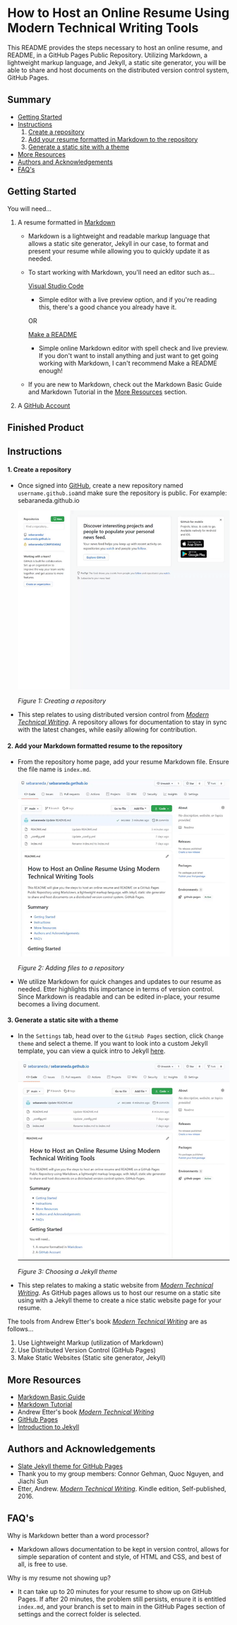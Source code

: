 # How to Host an Online Resume Using Modern Technical Writing Tools

This README provides the steps necessary to host an online resume, and README, in a GitHub Pages Public Repository. Utilizing Markdown, a lightweight markup language, and Jekyll, a static site generator, you will be able to share and host documents on the distributed version control system, GitHub Pages.

## Summary

  - [Getting Started](#getting-started)
  - [Instructions](#instructions)
      1. [Create a repository](#create-a-repository)
      2. [Add your resume formatted in Markdown to the repository](#add-your-resume-formatted-in-markdown-to-the-repository)
      3. [Generate a static site with a theme](#generate-a-static-site-with-a-theme)
  - [More Resources](#more-resources)
  - [Authors and Acknowledgements](#authors-and-acknowledgements)
  - [FAQ's](#FAQ's)

## Getting Started
You will need... 
1. A resume formatted in [Markdown](https://www.markdownguide.org/basic-syntax)
    - Markdown is a lightweight and readable markup language that allows a static site generator, Jekyll in our case, to format and present your resume while allowing you to quickly update it as needed. 
    - To start working with Markdown, you'll need an editor such as...
  
      [Visual Studio Code](https://code.visualstudio.com/) 
      
        - Simple editor with a live preview option, and if you're reading this, there's a good chance you already have it.
      
      OR
     
      [Make a README](https://www.makeareadme.com/)
      
        - Simple online Markdown editor with spell check and live preview. If you don't want to install anything and just want to get going working with Markdown, I can't recommend Make a README enough!
        
    - If you are new to Markdown, check out the Markdown Basic Guide and Markdown Tutorial in the [More Resources](#more-resources) section.
      
2. A [GitHub Account](https://github.com/join)

## Finished Product

## Instructions

#### 1. Create a repository
 - Once signed into [GitHub](https://github.com/), create a new repository named `username.github.io`and make sure the repository is public.
    For example: sebaraneda.github.io
 
   ![Creating a repository](https://github.com/sebaraneda/sebaraneda.gethub.io/blob/main/Step%201.gif)
    
   _Figure 1: Creating a repository_
  
- This step relates to using distributed version control from _[Modern Technical Writing][1]_. A repository allows for documentation to stay in sync with the latest changes, while easily allowing for contribution.

#### 2. Add your Markdown formatted resume to the repository
 - From the repository home page, add your resume Markdown file. Ensure the file name is `index.md`.
 
   ![Adding files to a repository](https://github.com/sebaraneda/sebaraneda.gethub.io/blob/main/Step%202.gif)
   
   _Figure 2: Adding files to a repository_
   
 - We utilize Markdown for quick changes and updates to our resume as needed. Etter highlights this importance in terms of version control. Since Markdown is readable and can be edited in-place, your resume becomes a living document.
   
#### 3. Generate a static site with a theme
- In the `Settings` tab, head over to the `GitHub Pages` section, click `Change theme` and select a theme. If you want to look into a custom Jekyll template, you can view a quick intro to Jekyll [here](https://www.mikedane.com/static-site-generators/jekyll/).

  ![Choosing a Jekyll theme](https://github.com/sebaraneda/sebaraneda.gethub.io/blob/main/Step%203.gif)
  
  _Figure 3: Choosing a Jekyll theme_
  
- This step relates to making a static website from _[Modern Technical Writing][1]_. As GitHub pages allows us to host our resume on a static site using with a Jekyll theme to create a nice static website page for your resume.

The tools from Andrew Etter's book _[Modern Technical Writing][1]_ are as follows...

 1. Use Lightweight Markup (utilization of Markdown)
 2. Use Distributed Version Control (GitHub Pages)
 3. Make Static Websites (Static site generator, Jekyll)

[1]: <https://www.amazon.ca/Modern-Technical-Writing-Introduction-Documentation-ebook/dp/B01A2QL9SS> "Etter, Andrew. Modern Technical Writing. Kindle edition, Self-published, 2016."

## More Resources
 - [Markdown Basic Guide](https://www.markdownguide.org/basic-syntax)
 - [Markdown Tutorial](https://www.markdowntutorial.com/)
 - Andrew Etter's book _[Modern Technical Writing](https://www.amazon.ca/Modern-Technical-Writing-Introduction-Documentation-ebook/dp/B01A2QL9SS)_
 - [GitHub Pages](https://pages.github.com/)
 - [Introduction to Jekyll](https://www.mikedane.com/static-site-generators/jekyll/)

## Authors and Acknowledgements
  - [Slate Jekyll theme for GitHub Pages](https://github.com/pages-themes/slate)
  - Thank you to my group members: Connor Gehman, Quoc Nguyen, and Jiachi Sun
  - Etter, Andrew. _[Modern Technical Writing](https://www.amazon.ca/Modern-Technical-Writing-Introduction-Documentation-ebook/dp/B01A2QL9SS)_. Kindle edition, Self-published, 2016.

## FAQ's
Why is Markdown better than a word processor?
 - Markdown allows documentation to be kept in version control, allows for simple separation of content and style, of HTML and CSS, and best of all, is free to use.

Why is my resume not showing up?
 - It can take up to 20 minutes for your resume to show up on GitHub Pages. If after 20 minutes, the problem still persists, ensure it is entitled `index.md`, and your branch is set to main in the GitHub Pages section of settings and the correct folder is selected.
